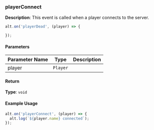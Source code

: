 ### playerConnect

**Description**: This event is called when a player connects to the server.

```javascript
alt.on('playerDead', (player) => {

});
```

#### Parameters

| Parameter Name | Type   | Description |
| -------------- | ------ | ----------- |
| player        | `Player` |             |

#### Return

**Type**: `void`


#### Example Usage

```javascript
alt.on('playerConnect', (player) => {
  alt.log(`${player.name} connected`);
});
```
